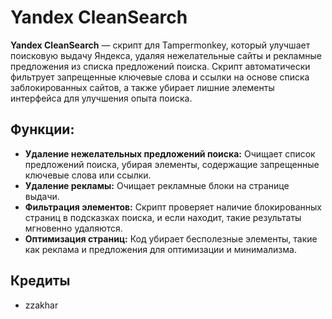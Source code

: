 <h1>Yandex CleanSearch</h1>

<p>
    <strong>Yandex CleanSearch</strong> — скрипт для Tampermonkey, который улучшает поисковую выдачу Яндекса, удаляя нежелательные сайты и рекламные предложения из списка предложений поиска. Скрипт автоматически фильтрует запрещенные ключевые слова и ссылки на основе списка заблокированных сайтов, а также убирает лишние элементы интерфейса для улучшения опыта поиска.
</p>

<h2>Функции:</h2>
<ul>
    <li><strong>Удаление нежелательных предложений поиска:</strong> Очищает список предложений поиска, убирая элементы, содержащие запрещенные ключевые слова или ссылки.</li>
    <li><strong>Удаление рекламы:</strong> Очищает рекламные блоки на странице выдачи.</li>
    <li><strong>Фильтрация элементов:</strong> Скрипт проверяет наличие блокированных страниц в подсказках поиска, и если находит, такие результаты мгновенно удаляются.</li>
    <li><strong>Оптимизация страниц:</strong> Код убирает бесполезные элементы, такие как реклама и предложения для оптимизации и минимализма.</li>
</ul>

<h2>Кредиты</h2>
<ul>
    <li>zzakhar</li>
</ul>
